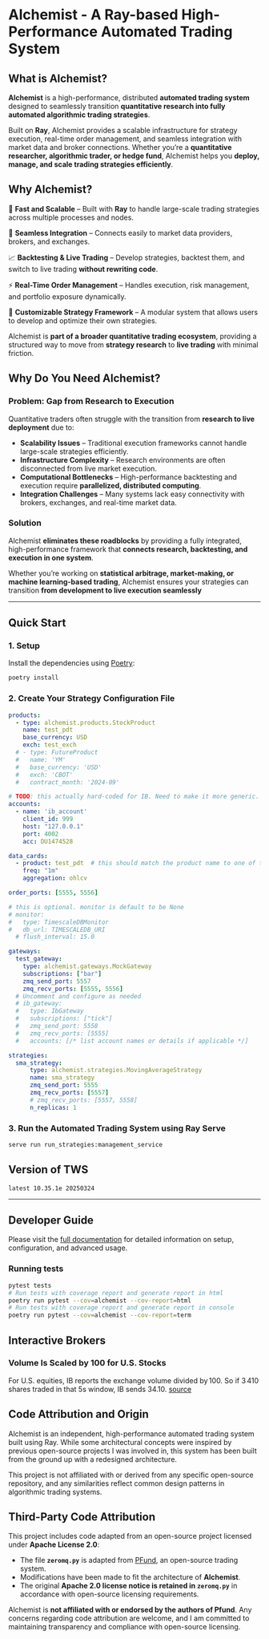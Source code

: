 # Alchemist - A Ray-based High-Performance Automated Trading System

## **What is Alchemist?**

**Alchemist** is a high-performance, distributed **automated trading system** designed to seamlessly transition **quantitative research into fully automated algorithmic trading strategies**.

Built on **Ray**, Alchemist provides a scalable infrastructure for strategy execution, real-time order management, and seamless integration with market data and broker connections. Whether you’re a **quantitative researcher, algorithmic trader, or hedge fund**, Alchemist helps you **deploy, manage, and scale trading strategies efficiently**.

## **Why Alchemist?**

🚀 **Fast and Scalable** – Built with **Ray** to handle large-scale trading strategies across multiple processes and nodes.

🔌 **Seamless Integration** – Connects easily to market data providers, brokers, and exchanges.

📈 **Backtesting & Live Trading** – Develop strategies, backtest them, and switch to live trading **without rewriting code**.

⚡ **Real-Time Order Management** – Handles execution, risk management, and portfolio exposure dynamically.

🔧 **Customizable Strategy Framework** – A modular system that allows users to develop and optimize their own strategies.

Alchemist is **part of a broader quantitative trading ecosystem**, providing a structured way to move from **strategy research** to **live trading** with minimal friction.

## **Why Do You Need Alchemist?**

### **Problem: Gap from Research to Execution**

Quantitative traders often struggle with the transition from **research to live deployment** due to:

- **Scalability Issues** – Traditional execution frameworks cannot handle large-scale strategies efficiently.
- **Infrastructure Complexity** – Research environments are often disconnected from live market execution.
- **Computational Bottlenecks** – High-performance backtesting and execution require **parallelized, distributed computing**.
- **Integration Challenges** – Many systems lack easy connectivity with brokers, exchanges, and real-time market data.

### **Solution**

Alchemist **eliminates these roadblocks** by providing a fully integrated, high-performance framework that **connects research, backtesting, and execution in one system**.

Whether you’re working on **statistical arbitrage, market-making, or machine learning-based trading**, Alchemist ensures your strategies can transition **from development to live execution seamlessly**

---

## Quick Start

### 1. Setup

Install the dependencies using [Poetry](https://python-poetry.org/):

```bash
poetry install
```

### 2. Create Your Strategy Configuration File
```yaml
products:
  - type: alchemist.products.StockProduct
    name: test_pdt
    base_currency: USD
    exch: test_exch
  # - type: FutureProduct
  #   name: 'YM'
  #   base_currency: 'USD'
  #   exch: 'CBOT'
  #   contract_month: '2024-09'

# TODO: this actually hard-coded for IB. Need to make it more generic. Will make updates to the Account class.
accounts:
  - name: 'ib_account'
    client_id: 999
    host: "127.0.0.1"
    port: 4002
    acc: DU1474528

data_cards:
  - product: test_pdt  # this should match the product name to one of the products defined above
    freq: "1m"
    aggregation: ohlcv

order_ports: [5555, 5556]

# this is optional. monitor is default to be None
# monitor:
#   type: TimescaleDBMonitor
#   db_url: TIMESCALEDB_URI
  # flush_interval: 15.0

gateways:
  test_gateway:
    type: alchemist.gateways.MockGateway
    subscriptions: ["bar"]
    zmq_send_port: 5557
    zmq_recv_ports: [5555, 5556]
  # Uncomment and configure as needed
  # ib_gateway:
  #   type: IbGateway
  #   subscriptions: ["tick"]
  #   zmq_send_port: 5558
  #   zmq_recv_ports: [5555]
  #   accounts: [/* list account names or details if applicable */]

strategies:
  sma_strategy:
      type: alchemist.strategies.MovingAverageStrategy
      name: sma_strategy
      zmq_send_port: 5555
      zmq_recv_ports: [5557]
      # zmq_recv_ports: [5557, 5558]
      n_replicas: 1
```

### 3. Run the Automated Trading System using Ray Serve
```bash
serve run run_strategies:management_service
```

## Version of TWS
```text
latest 10.35.1e 20250324
```
---

## Developer Guide

Please visit the [full documentation](https://boulder-submarine-0ae.notion.site/Alchemist-A-Ray-based-High-Performance-Automated-Trading-System-1ace87b87fa4803cb9ade11517148d65?pvs=4) for detailed information on setup, configuration, and advanced usage.


### Running tests

```bash
pytest tests
# Run tests with coverage report and generate report in html
poetry run pytest --cov=alchemist --cov-report=html
# Run tests with coverage report and generate report in console
poetry run pytest --cov=alchemist --cov-report=term
```

## Interactive Brokers
### Volume Is Scaled by 100 for U.S. Stocks
For U.S. equities, IB reports the exchange volume divided by 100. So if 3 410 shares traded in that 5s window, IB sends 34.10. [source](https://ibridgepy.com/ib-api-knowledge-base/#step1-2-1)


## Code Attribution and Origin

Alchemist is an independent, high-performance automated trading system built using Ray. While some architectural concepts were inspired by previous open-source projects I was involved in, this system has been built from the ground up with a redesigned architecture.

This project is not affiliated with or derived from any specific open-source repository, and any similarities reflect common design patterns in algorithmic trading systems.


## Third-Party Code Attribution

This project includes code adapted from an open-source project licensed under **Apache License 2.0**:

- The file **`zeromq.py`** is adapted from [PFund](https://github.com/PFund-Software-Ltd/pfund), an open-source trading system.
- Modifications have been made to fit the architecture of **Alchemist**.
- The original **Apache 2.0 license notice is retained in `zeromq.py`** in accordance with open-source licensing requirements.

Alchemist is **not affiliated with or endorsed by the authors of Pfund**. Any concerns regarding code attribution are welcome, and I am committed to maintaining transparency and compliance with open-source licensing.